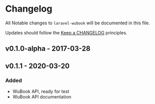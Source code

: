 # Changelog

All Notable changes to `laravel-wubook` will be documented in this file.

Updates should follow the [Keep a CHANGELOG](http://keepachangelog.com/) principles.

## v0.1.0-alpha - 2017-03-28
## v0.1.1 - 2020-03-20

### Added
- WuBook API, ready for test
- WuBook API documentation
